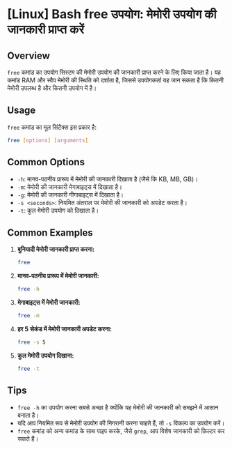 # [Linux] Bash free उपयोग: मेमोरी उपयोग की जानकारी प्राप्त करें

## Overview
`free` कमांड का उपयोग सिस्टम की मेमोरी उपयोग की जानकारी प्राप्त करने के लिए किया जाता है। यह कमांड RAM और स्वैप मेमोरी की स्थिति को दर्शाता है, जिससे उपयोगकर्ता यह जान सकता है कि कितनी मेमोरी उपलब्ध है और कितनी उपयोग में है।

## Usage
`free` कमांड का मूल सिंटैक्स इस प्रकार है:

```bash
free [options] [arguments]
```

## Common Options
- `-h`: मानव-पठनीय प्रारूप में मेमोरी की जानकारी दिखाता है (जैसे कि KB, MB, GB)।
- `-m`: मेमोरी की जानकारी मेगाबाइट्स में दिखाता है।
- `-g`: मेमोरी की जानकारी गीगाबाइट्स में दिखाता है।
- `-s <seconds>`: नियमित अंतराल पर मेमोरी की जानकारी को अपडेट करता है।
- `-t`: कुल मेमोरी उपयोग को दिखाता है।

## Common Examples
1. **बुनियादी मेमोरी जानकारी प्राप्त करना:**
   ```bash
   free
   ```

2. **मानव-पठनीय प्रारूप में मेमोरी जानकारी:**
   ```bash
   free -h
   ```

3. **मेगाबाइट्स में मेमोरी जानकारी:**
   ```bash
   free -m
   ```

4. **हर 5 सेकंड में मेमोरी जानकारी अपडेट करना:**
   ```bash
   free -s 5
   ```

5. **कुल मेमोरी उपयोग दिखाना:**
   ```bash
   free -t
   ```

## Tips
- `free -h` का उपयोग करना सबसे अच्छा है क्योंकि यह मेमोरी की जानकारी को समझने में आसान बनाता है।
- यदि आप नियमित रूप से मेमोरी उपयोग की निगरानी करना चाहते हैं, तो `-s` विकल्प का उपयोग करें।
- `free` कमांड को अन्य कमांड के साथ पाइप करके, जैसे `grep`, आप विशेष जानकारी को फ़िल्टर कर सकते हैं।